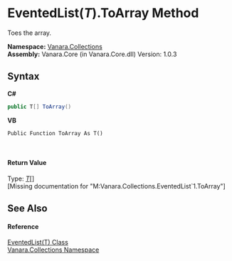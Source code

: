 # EventedList(*T*).ToArray Method 
 

Toes the array.

**Namespace:**&nbsp;<a href="062563b8-e616-d697-89ef-6de2b291d4a0">Vanara.Collections</a><br />**Assembly:**&nbsp;Vanara.Core (in Vanara.Core.dll) Version: 1.0.3

## Syntax

**C#**<br />
``` C#
public T[] ToArray()
```

**VB**<br />
``` VB
Public Function ToArray As T()
```

<br />

#### Return Value
Type: <a href="76b2d53b-475e-39f2-60e1-b6b89876e9a2">*T*</a>[]<br />\[Missing <returns> documentation for "M:Vanara.Collections.EventedList`1.ToArray"\]

## See Also


#### Reference
<a href="76b2d53b-475e-39f2-60e1-b6b89876e9a2">EventedList(T) Class</a><br /><a href="062563b8-e616-d697-89ef-6de2b291d4a0">Vanara.Collections Namespace</a><br />